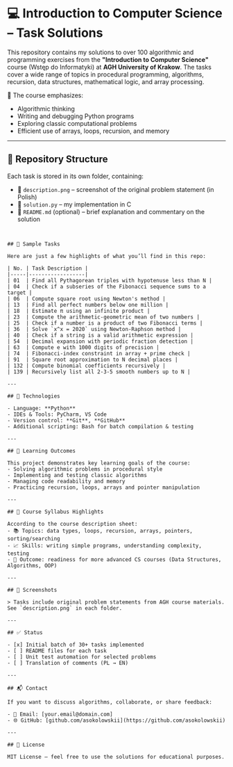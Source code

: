 # 💻 Introduction to Computer Science – Task Solutions

This repository contains my solutions to over 100 algorithmic and programming exercises from the **"Introduction to Computer Science"** course (Wstęp do Informatyki) at **AGH University of Krakow**. The tasks cover a wide range of topics in procedural programming, algorithms, recursion, data structures, mathematical logic, and array processing.

🧠 The course emphasizes:
- Algorithmic thinking
- Writing and debugging Python programs
- Exploring classic computational problems
- Efficient use of arrays, loops, recursion, and memory

---

## 📂 Repository Structure

Each task is stored in its own folder, containing:
- 📄 `description.png` – screenshot of the original problem statement (in Polish)
- 🧠 `solution.py` – my implementation in C
- 📃 `README.md` (optional) – brief explanation and commentary on the solution

```


## 🧩 Sample Tasks

Here are just a few highlights of what you’ll find in this repo:

| No. | Task Description |
|-----|------------------|
| 01  | Find all Pythagorean triples with hypotenuse less than N |
| 04  | Check if a subseries of the Fibonacci sequence sums to a target |
| 06  | Compute square root using Newton's method |
| 13  | Find all perfect numbers below one million |
| 18  | Estimate π using an infinite product |
| 23  | Compute the arithmetic-geometric mean of two numbers |
| 25  | Check if a number is a product of two Fibonacci terms |
| 36  | Solve `x^x = 2020` using Newton-Raphson method |
| 40  | Check if a string is a valid arithmetic expression |
| 54  | Decimal expansion with periodic fraction detection |
| 63  | Compute e with 1000 digits of precision |
| 74  | Fibonacci-index constraint in array + prime check |
| 91  | Square root approximation to N decimal places |
| 132 | Compute binomial coefficients recursively |
| 139 | Recursively list all 2-3-5 smooth numbers up to N |

---

## 🚀 Technologies

- Language: **Python**
- IDEs & Tools: PyCharm, VS Code
- Version control: **Git**, **GitHub**
- Additional scripting: Bash for batch compilation & testing

---

## 🎯 Learning Outcomes

This project demonstrates key learning goals of the course:
- Solving algorithmic problems in procedural style
- Implementing and testing classic algorithms
- Managing code readability and memory
- Practicing recursion, loops, arrays and pointer manipulation

---

## 📌 Course Syllabus Highlights

According to the course description sheet:
- 📚 Topics: data types, loops, recursion, arrays, pointers, sorting/searching
- 📈 Skills: writing simple programs, understanding complexity, testing
- 🎯 Outcome: readiness for more advanced CS courses (Data Structures, Algorithms, OOP)

---

## 📸 Screenshots

> Tasks include original problem statements from AGH course materials. See `description.png` in each folder.

---

## ✅ Status

- [x] Initial batch of 30+ tasks implemented
- [ ] README files for each task
- [ ] Unit test automation for selected problems
- [ ] Translation of comments (PL → EN)

---

## 📬 Contact

If you want to discuss algorithms, collaborate, or share feedback:

- 📧 Email: [your.email@domain.com]  
- 🌐 GitHub: [github.com/asokolowskii](https://github.com/asokolowskii)

---

## 📜 License

MIT License – feel free to use the solutions for educational purposes.
